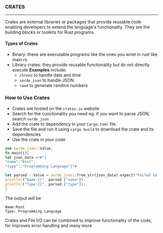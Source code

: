 ### CRATES
---
Crates are external libraries or packages that provide reusable code enabling developers to extend the language's functionality. They are the building blocks or toolkits for Rust programs.
#### Types of Crates
- Binary: these are executable programs like the ones you wriet in rust like main.rs
- Library crates: they provide reusable functionality but do not directly execute
  **Examples** include:
  - `chrono` to handle date and time
  - `serde_json` to handle JSON
  - `rand` to generate random numbers

### How to Use Crates
- Crates are hosted on the `crates.io` website
- Search for the cunctionality you need eg. if you want to parse JSON, search `serde_json`
- Add the crate to dependency in your `Cargo.toml` file.
- Save the file and run it using `cargo build` to download the crate and its dependencies
- Use the crate in your code
  
```rust
use serde_json::Value;
fn main((){
let json_data =r#"{
"name":"Rust",
"type"::"Programming Language"}"#

let parsed : Value = serde_json::from_str(json_data).expect("Failed to parse json");
println!("Name:{}", parsed ["name"]);
println!("Type:{}", parsed ["type"]};
}
```
The output will be
```
Name:Rust
Type: Programming Language
```

Crates and File I/O can be combined to improve functionality of the code, for improves error handling and many more
